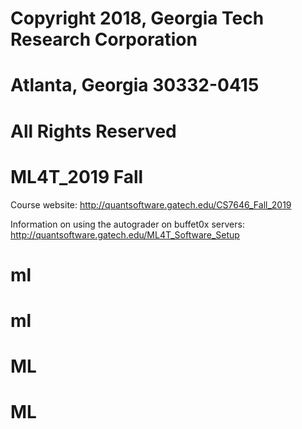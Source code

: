 # Copyright 2018, Georgia Tech Research Corporation    
# Atlanta, Georgia 30332-0415     
# All Rights Reserved  

# ML4T_2019 Fall 
Course website: http://quantsoftware.gatech.edu/CS7646_Fall_2019

Information on using the autograder on buffet0x servers: http://quantsoftware.gatech.edu/ML4T_Software_Setup


# ml
# ml
# ML
# ML
